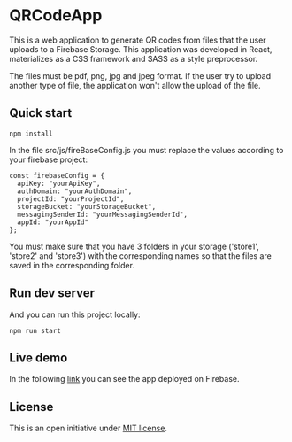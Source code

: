 # QRCodeApp

This is a web application to generate QR codes from files that the user uploads to a Firebase Storage. This application was developed in React, materializes as a CSS framework and SASS as a style preprocessor.

The files must be pdf, png, jpg and jpeg format. If the user try to upload another type of file, the application won't allow the upload of the file.

## Quick start

```
npm install
```
In the file src/js/fireBaseConfig.js you must replace the values according to your firebase project:

```
const firebaseConfig = {
  apiKey: "yourApiKey",
  authDomain: "yourAuthDomain",
  projectId: "yourProjectId",
  storageBucket: "yourStorageBucket",
  messagingSenderId: "yourMessagingSenderId",
  appId: "yourAppId"
};
```
You must make sure that you have 3 folders in your storage ('store1', 'store2' and 'store3') with the corresponding names so that the files are saved in the corresponding folder. 

## Run dev server

And you can run this project locally:
```
npm run start
```

## Live demo
In the following [link](https://qrcodeapp-official.web.app/) you can see the app deployed on Firebase.

## License
This is an open initiative under [MIT license](https://opensource.org/licenses/MIT).
